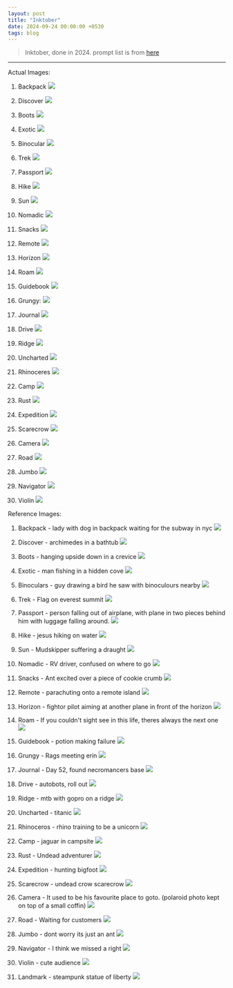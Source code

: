 ```yaml
---
layout: post
title: "Inktober"
date: 2024-09-24 00:00:00 +0530
tags: blog
---
```


> Inktober, done in 2024. prompt list is from [here](https://inktober.com/rules)

---

Actual Images:

1. Backpack ![](https://i.imgur.com/V1jZpTK.png)

2. Discover ![](https://i.imgur.com/J9m4lvQ.png)

3. Boots ![](https://i.imgur.com/lmIExFj.png)

4. Exotic ![](https://i.imgur.com/qxCmZBj.png)

5. Binocular ![](https://i.imgur.com/P67DG8b.png)

6. Trek ![](https://i.imgur.com/D8sgUpP.png)

7. Passport ![](https://i.imgur.com/EQaY2vP.png)

8. Hike ![](https://i.imgur.com/yRmJsB9.png)

9. Sun ![](https://i.imgur.com/5F0NFMH.png)

10. Nomadic ![](https://i.imgur.com/ABrEItv.png)

11. Snacks ![](https://i.imgur.com/D5LNauK.png)

12. Remote ![](https://i.imgur.com/8iVsfiJ.png)

13. Horizon ![](https://i.imgur.com/F1SOvdt.png)

14. Roam ![](https://i.imgur.com/8hPeMYn.png)

15. Guidebook ![](https://i.imgur.com/ffnQfPd.png)

16. Grungy: ![](https://i.imgur.com/cYYIwxR.png)

17. Journal ![](https://i.imgur.com/Di5Wpfd.png)

18. Drive ![](https://i.imgur.com/BslAAvO.png)

19. Ridge ![](https://i.imgur.com/b0BoZvh.png)

20. Uncharted ![](https://i.imgur.com/kwbOeHM.png)

21. Rhinoceres ![](https://i.imgur.com/2ShP2if.png)

22. Camp ![](https://i.imgur.com/olXXWcA.png)

23. Rust ![](https://i.imgur.com/us9b2bN.png)

24. Expedition ![](https://i.imgur.com/82WGgC5.png)

25. Scarecrow ![](https://i.imgur.com/QuQMx3M.png)

26. Camera ![](https://i.imgur.com/3b41MhJ.png)

27. Road ![](https://i.imgur.com/8hLTjTq.png)

28. Jumbo ![](https://i.imgur.com/g27GEV4.png)

29. Navigator ![](https://i.imgur.com/Jo1jH1v.png)

30. Violin ![](https://i.imgur.com/VvhepOR.png)

Reference Images:

1. Backpack - lady with dog in backpack waiting for the subway in nyc
 ![](https://i.imgur.com/fgoK8tz.jpeg)

2. Discover - archimedes in a bathtub
   ![](https://i.imgur.com/juPHIiV.jpeg)

3. Boots - hanging upside down in a crevice
   ![](https://i.imgur.com/3DovZ9t.jpeg)

    
4. Exotic - man fishing in a hidden cove
   ![](https://i.imgur.com/kXVWjz0.jpeg)

    
5. Binoculars - guy drawing a bird he saw with binoculours nearby
   ![](https://i.imgur.com/rS3VmDk.jpeg)

    
6. Trek - Flag on everest summit
   ![](https://i.imgur.com/DAZK0J7.jpeg)

    
7. Passport - person falling out of airplane, with plane in two pieces behind him with luggage falling around.
   ![](https://i.imgur.com/HWBfaCR.jpeg)

    
8. Hike - jesus hiking on water ![](https://i.imgur.com/DVOt1yr.jpeg)

    
9. Sun - Mudskipper suffering a draught
   ![](https://i.imgur.com/sUSHcbg.jpeg)

    
10. Nomadic - RV driver, confused on where to go ![](https://i.imgur.com/USiagHY.jpeg)

    
11. Snacks - Ant excited over a piece of cookie crumb ![](https://i.imgur.com/sVnHTPU.jpeg)

    
12. Remote - parachuting onto a remote island ![](https://i.imgur.com/stKflVs.jpeg)

    
13. Horizon - fightor pilot aiming at another plane in front of the horizon ![](https://i.imgur.com/HLpjfnl.jpeg)

    
14. Roam - If you couldn't sight see in this life, theres always the next one
    ![](https://i.imgur.com/POikO6s.jpeg)


    
15. Guidebook - potion making failure ![](https://i.imgur.com/xSn2Bup.jpeg)

    
16. Grungy - Rags meeting erin
    ![](https://i.imgur.com/855nzae.jpeg)

    
17. Journal - Day 52, found necromancers base
    ![](https://i.imgur.com/fOCP1Oi.jpeg)

    
18. Drive -  autobots, roll out
    ![](https://i.imgur.com/ameQE5d.jpeg)

    
19. Ridge - mtb with gopro on a ridge
    ![](https://i.imgur.com/2oA8kfb.jpeg)

    
20. Uncharted - titanic
    ![](https://i.imgur.com/Z0wMcGb.jpeg)

    
21. Rhinoceros - rhino training to be a unicorn
     ![](https://i.imgur.com/sLRCCDl.png)
    
22. Camp - jaguar in campsite 
    ![](https://i.imgur.com/igLdyjb.jpeg)
    
23. Rust - Undead adventurer
    ![](https://i.imgur.com/BRXGIDz.jpeg)

    
24. Expedition - hunting bigfoot
    ![](https://i.imgur.com/8vs54CU.jpeg)

    
25. Scarecrow - undead crow scarecrow
    ![](https://i.imgur.com/ZWW1c0n.jpeg)

    
26. Camera - It used to be his favourite place to goto. (polaroid photo kept on top of a small coffin)
    ![](https://i.imgur.com/dLUGVEV.jpeg)

    
27. Road - Waiting for customers
    ![](https://i.imgur.com/wiUMgWK.jpeg)

    
28. Jumbo - dont worry its just an ant
    ![](https://i.imgur.com/Ao31o9i.jpeg)

    
29. Navigator - I think we missed a right
    ![](https://i.imgur.com/o6uaP4z.jpeg)

    
30. Violin - cute audience
    ![](https://i.imgur.com/WayIp3E.jpeg)

    
31. Landmark - steampunk statue of liberty
    ![](https://images-wixmp-ed30a86b8c4ca887773594c2.wixmp.com/f/f9257bdb-47d0-467a-bd54-d2477bc4ab68/d690qi0-0e313b9b-6e8f-4846-8714-a16fb1974816.jpg/v1/fit/w_828,h_1084,q_70,strp/an_alternate_liberty__steampunk_statue_of_liberty_by_kalessaradan_d690qi0-414w-2x.jpg?token=eyJ0eXAiOiJKV1QiLCJhbGciOiJIUzI1NiJ9.eyJzdWIiOiJ1cm46YXBwOjdlMGQxODg5ODIyNjQzNzNhNWYwZDQxNWVhMGQyNmUwIiwiaXNzIjoidXJuOmFwcDo3ZTBkMTg4OTgyMjY0MzczYTVmMGQ0MTVlYTBkMjZlMCIsIm9iaiI6W1t7ImhlaWdodCI6Ijw9MTIwMCIsInBhdGgiOiJcL2ZcL2Y5MjU3YmRiLTQ3ZDAtNDY3YS1iZDU0LWQyNDc3YmM0YWI2OFwvZDY5MHFpMC0wZTMxM2I5Yi02ZThmLTQ4NDYtODcxNC1hMTZmYjE5NzQ4MTYuanBnIiwid2lkdGgiOiI8PTkxNiJ9XV0sImF1ZCI6WyJ1cm46c2VydmljZTppbWFnZS5vcGVyYXRpb25zIl19.BJm_eP_myZoi7TcW6Vh_tvn6gWMOUu_P39CN-N0fdCI)
